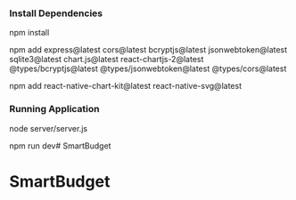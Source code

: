 ### Install Dependencies
npm install

npm add express@latest cors@latest bcryptjs@latest jsonwebtoken@latest sqlite3@latest chart.js@latest react-chartjs-2@latest @types/bcryptjs@latest @types/jsonwebtoken@latest @types/cors@latest

npm add react-native-chart-kit@latest react-native-svg@latest

### Running Application
node server/server.js

npm run dev# SmartBudget
# SmartBudget
